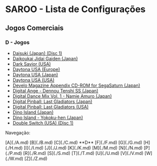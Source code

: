 # SAROO - Lista de Configurações

## Jogos Comerciais

### D - Jogos

- [Daisuki (Japan) (Disc 1)](../../../Regions/Retails/Japan/T-18510G/README.md)
- [Daikoukai Jidai Gaiden (Japan)](../../../Regions/Retails/Japan/T-7657G/README.md)
- [Dark Savior (USA)](../../../Regions/Retails/USA/MK-81304/README.md)
- [Daytona USA (Europe)](../../../Regions/Retails/Europe/MK_8120050/README.md)
- [Daytona USA (Japan)](../../../Regions/Retails/Japan/GS-9013/README.md)
- [Daytona USA (USA)](../../../Regions/Retails/USA/MK-81200/README.md)
- [Develo Magazine Appendix CD-ROM for SegaSaturn (Japan)](../../../Regions/Retails/Japan/610645801/README.md)
- [Digital Ange - Dennou Tenshi SS (Japan)](../../../Regions/Retails/Japan/T-33003G/README.md)
- [Digital Dance Mix Vol. 1 - Namie Amuro (Japan)](../../../Regions/Retails/Japan/GS-9133/README.md)
- [Digital Pinball: Last Gladiators (Japan)](../../../Regions/Retails/Japan/T-18903G/README.md)
- [Digital Pinball: Last Gladiators (USA)](../../../Regions/Retails/USA/T-4804H/README.md)
- [Dino Island (Japan)](../../../Regions/Retails/Japan/T-4503G/README.md)
- [Dino Island - Yokoku-hen (Japan)](../../../Regions/Retails/Japan/T-4505G/README.md)
- [Double Switch (USA) (Disc 1)](../../../Regions/Retails/USA/T-16207H/README.md)

Navegação:

<!-- [# (0-9)](./09.md) --> [A](./A.md) [B](./B.md) [C](./C.md) **D** <!-- [E](./E.md) --> [F](./F.md) [G](./G.md) [H](./H.md) [I](./I.md) [J](./J.md) [K](./K.md) <!-- [L](./L.md) --> [M](./M.md) [N](./N.md) <!-- [O](./O.md) --> [P](./P.md) <!-- [Q](./Q.md) --> [R](./R.md) [S](./S.md) [T](./T.md) [U](./U.md) [V](./V.md) [W](./W.md) <!-- [X](./X.md) --> <!-- [Y](./Y.md) --> [Z](./Z.md)
